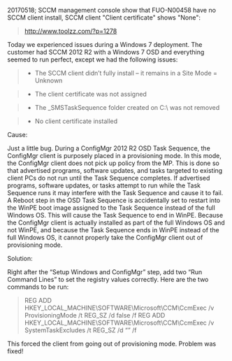 20170518; SCCM management console show that FUO-N00458 have no SCCM client install, SCCM client "Client certificate" shows "None":

> http://www.toolzz.com/?p=1278

Today we experienced issues during a Windows 7 deployment. The customer had SCCM 2012 R2 with a Windows 7 OSD and everything seemed to run perfect, except we had the following issues:

> - The SCCM client didn’t fully install – it remains in a Site Mode = Unknown 

> - The client certificate was not assigned

> - The _SMSTaskSequence folder created on C:\ was not removed

> - No client certificate installed

Cause:

Just a little bug.
During a ConfigMgr 2012 R2 OSD Task Sequence, the ConfigMgr client is purposely placed in a provisioning mode. In this mode, the ConfigMgr client does not pick up policy from the MP. This is done so that advertised programs, software updates, and tasks targeted to existing client PCs do not run until the Task Sequence completes. If advertised programs, software updates, or tasks attempt to run while the Task Sequence runs it may interfere with the Task Sequence and cause it to fail.
A Reboot step in the OSD Task Sequence is accidentally set to restart into the WinPE boot image assigned to the Task Sequence instead of the full Windows OS. This will cause the Task Sequence to end in WinPE. Because the ConfigMgr client is actually installed as part of the full Windows OS and not WinPE, and because the Task Sequence ends in WinPE instead of the full Windows OS, it cannot properly take the ConfigMgr client out of provisioning mode.

Solution:

Right after the “Setup Windows and ConfigMgr” step, add two “Run Command Lines” to set the registry values correctly. Here are the two commands to be run:
> REG ADD HKEY_LOCAL_MACHINE\SOFTWARE\Microsoft\CCM\CcmExec /v ProvisioningMode /t REG_SZ /d false /f
> REG ADD HKEY_LOCAL_MACHINE\SOFTWARE\Microsoft\CCM\CcmExec /v SystemTaskExcludes /t REG_SZ /d “” /f

This forced the client from going out of provisioning mode.
Problem was fixed!
